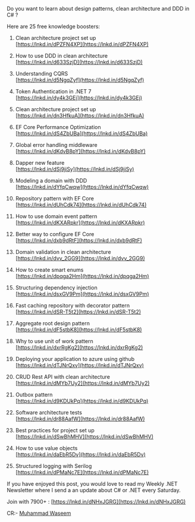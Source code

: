 Do you want to learn about design patterns, clean architecture and DDD in C# ?  
  
Here are 25 free knowledge boosters:  
  
1. Clean architecture project set up  
[https://lnkd.in/dPZFN4XP](https://lnkd.in/dPZFN4XP)  
  
2. How to use DDD in clean architecture  
[https://lnkd.in/d633SzjD](https://lnkd.in/d633SzjD)  
  
3. Understanding CQRS  
[https://lnkd.in/d5NgqZyf](https://lnkd.in/d5NgqZyf)  
  
4. Token Authentication in .NET 7  
[https://lnkd.in/dy4k3GEj](https://lnkd.in/dy4k3GEj)  
  
5. Clean architecture project set up  
[https://lnkd.in/dn3HfkuA](https://lnkd.in/dn3HfkuA)  
  
6. EF Core Performance Optimization  
[https://lnkd.in/dS4ZbUBa](https://lnkd.in/dS4ZbUBa)  
  
7. Global error handling middleware  
[https://lnkd.in/dKdvB8pY](https://lnkd.in/dKdvB8pY)  
  
8. Dapper new feature  
[https://lnkd.in/dSj9jiSy](https://lnkd.in/dSj9jiSy)  
  
9. Modeling a domain with DDD  
[https://lnkd.in/dYfqCwqw](https://lnkd.in/dYfqCwqw)  
  
10. Repository pattern with EF Core  
[https://lnkd.in/dUhCdk74](https://lnkd.in/dUhCdk74)  
  
11. How to use domain event pattern  
[https://lnkd.in/dKXARpkr](https://lnkd.in/dKXARpkr)  
  
12. Better way to configure EF Core  
[https://lnkd.in/dxb9dRtF](https://lnkd.in/dxb9dRtF)  
  
13. Domain validation in clean architecture  
[https://lnkd.in/dvv_2GG9](https://lnkd.in/dvv_2GG9)  
  
14. How to create smart enums  
[https://lnkd.in/dpqga2Hm](https://lnkd.in/dpqga2Hm)  
  
15. Structuring dependency injection  
[https://lnkd.in/dsxGV9Pm](https://lnkd.in/dsxGV9Pm)  
  
16. Fast caching repository with decorator pattern  
[https://lnkd.in/dSR-T5t2](https://lnkd.in/dSR-T5t2)  
  
17. Aggregate root design pattern  
[https://lnkd.in/dF5stbK8](https://lnkd.in/dF5stbK8)  
  
18. Why to use unit of work pattern  
[https://lnkd.in/dxrRgKg2](https://lnkd.in/dxrRgKg2)  
  
19. Deploying your application to azure using github  
[https://lnkd.in/dTJNrQxv](https://lnkd.in/dTJNrQxv)  
  
20. CRUD Rest API with clean architecture  
[https://lnkd.in/dMYb7Uy2](https://lnkd.in/dMYb7Uy2)  
  
21. Outbox pattern  
[https://lnkd.in/d9KDUkPq](https://lnkd.in/d9KDUkPq)  
  
22. Software architecture tests  
[https://lnkd.in/dr88AafW](https://lnkd.in/dr88AafW)  
  
23. Best practices for project set up  
[https://lnkd.in/dSwBhMHV](https://lnkd.in/dSwBhMHV)  
  
24. How to use value objects  
[https://lnkd.in/daEbR5Dv](https://lnkd.in/daEbR5Dv)  
  
25. Structured logging with Serilog  
[https://lnkd.in/dPMaNc7E](https://lnkd.in/dPMaNc7E)  
  
If you have enjoyed this post, you would love to read my Weekly .NET Newsletter where I send a an update about C# or .NET every Saturday.  
  
Join with 7900+ : [https://lnkd.in/dNHxJGRG](https://lnkd.in/dNHxJGRG)  
  
CR:- [](https://www.linkedin.com/in/ACoAACTtPXoBdGlHRHU0NaxZOxFQb_v2wgKSwt8)[Muhammad Waseem](https://www.linkedin.com/in/mwaseemzakir/)